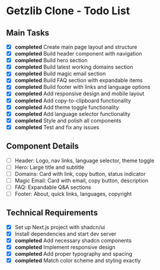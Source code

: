 # Getzlib Clone - Todo List

## Main Tasks
- [x] **completed** Create main page layout and structure
- [x] **completed** Build header component with navigation
- [x] **completed** Build hero section
- [x] **completed** Build latest working domains section
- [x] **completed** Build magic email section
- [x] **completed** Build FAQ section with expandable items
- [x] **completed** Build footer with links and language options
- [x] **completed** Add responsive design and mobile layout
- [x] **completed** Add copy-to-clipboard functionality
- [x] **completed** Add theme toggle functionality
- [x] **completed** Add language selector functionality
- [x] **completed** Style and polish all components
- [x] **completed** Test and fix any issues

## Component Details
- [ ] Header: Logo, nav links, language selector, theme toggle
- [ ] Hero: Large title and subtitle
- [ ] Domains: Card with link, copy button, status indicator
- [ ] Magic Email: Card with email, copy button, description
- [ ] FAQ: Expandable Q&A sections
- [ ] Footer: About, quick links, languages, copyright

## Technical Requirements
- [x] Set up Next.js project with shadcn/ui
- [x] Install dependencies and start dev server
- [x] **completed** Add necessary shadcn components
- [x] **completed** Implement responsive design
- [x] **completed** Add proper typography and spacing
- [x] **completed** Match color scheme and styling exactly
